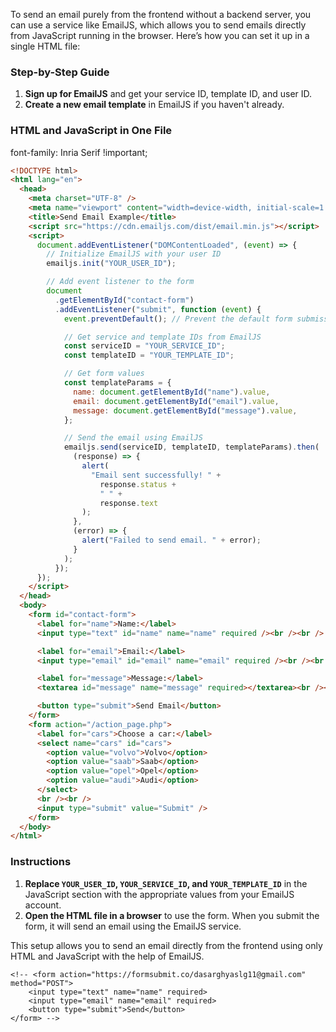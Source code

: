 To send an email purely from the frontend without a backend server, you can use a service like EmailJS, which allows you to send emails directly from JavaScript running in the browser. Here’s how you can set it up in a single HTML file:

### Step-by-Step Guide

1. **Sign up for EmailJS** and get your service ID, template ID, and user ID.
2. **Create a new email template** in EmailJS if you haven't already.

### HTML and JavaScript in One File





font-family: Inria Serif !important;





```html
<!DOCTYPE html>
<html lang="en">
  <head>
    <meta charset="UTF-8" />
    <meta name="viewport" content="width=device-width, initial-scale=1.0" />
    <title>Send Email Example</title>
    <script src="https://cdn.emailjs.com/dist/email.min.js"></script>
    <script>
      document.addEventListener("DOMContentLoaded", (event) => {
        // Initialize EmailJS with your user ID
        emailjs.init("YOUR_USER_ID");

        // Add event listener to the form
        document
          .getElementById("contact-form")
          .addEventListener("submit", function (event) {
            event.preventDefault(); // Prevent the default form submission

            // Get service and template IDs from EmailJS
            const serviceID = "YOUR_SERVICE_ID";
            const templateID = "YOUR_TEMPLATE_ID";

            // Get form values
            const templateParams = {
              name: document.getElementById("name").value,
              email: document.getElementById("email").value,
              message: document.getElementById("message").value,
            };

            // Send the email using EmailJS
            emailjs.send(serviceID, templateID, templateParams).then(
              (response) => {
                alert(
                  "Email sent successfully! " +
                    response.status +
                    " " +
                    response.text
                );
              },
              (error) => {
                alert("Failed to send email. " + error);
              }
            );
          });
      });
    </script>
  </head>
  <body>
    <form id="contact-form">
      <label for="name">Name:</label>
      <input type="text" id="name" name="name" required /><br /><br />

      <label for="email">Email:</label>
      <input type="email" id="email" name="email" required /><br /><br />

      <label for="message">Message:</label>
      <textarea id="message" name="message" required></textarea><br /><br />

      <button type="submit">Send Email</button>
    </form>
    <form action="/action_page.php">
      <label for="cars">Choose a car:</label>
      <select name="cars" id="cars">
        <option value="volvo">Volvo</option>
        <option value="saab">Saab</option>
        <option value="opel">Opel</option>
        <option value="audi">Audi</option>
      </select>
      <br /><br />
      <input type="submit" value="Submit" />
    </form>
  </body>
</html>
```

### Instructions

1. **Replace `YOUR_USER_ID`, `YOUR_SERVICE_ID`, and `YOUR_TEMPLATE_ID`** in the JavaScript section with the appropriate values from your EmailJS account.
2. **Open the HTML file in a browser** to use the form. When you submit the form, it will send an email using the EmailJS service.

This setup allows you to send an email directly from the frontend using only HTML and JavaScript with the help of EmailJS.

    <!-- <form action="https://formsubmit.co/dasarghyaslg11@gmail.com" method="POST">
        <input type="text" name="name" required>
        <input type="email" name="email" required>
        <button type="submit">Send</button>
    </form> -->
